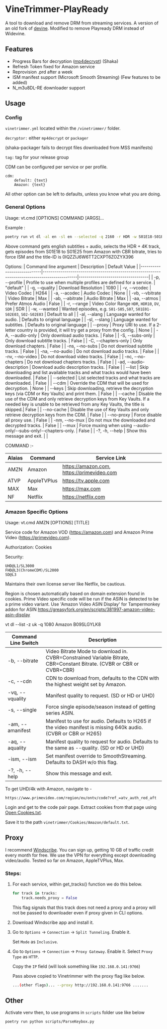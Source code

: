 # VineTrimmer-PlayReady
A tool to download and remove DRM from streaming services. A version of an old fork of [devine](https://github.com/devine-dl/devine).
Modified to remove Playready DRM instead of Widevine.

## Features
 - Progress Bars for decryption ([mp4decrypt](https://github.com/chu23465/bentoOldFork)) (Shaka)
 - Refresh Token fixed for Amazon service
 - Reprovision .prd after a week
 - ISM manifest support (Microsoft Smooth Streaming) (Few features to be added)
 - N_m3u8DL-RE downloader support


## Usage
### Config

`vinetrimmer.yml` located within the `/vinetrimmer/` folder.

`decryptor:` either `mp4decrypt` or `packager`

(shaka-packager fails to decrypt files downloaded from MSS manifests)

`tag:` tag for your release group

CDM can be configured per service or per profile.

```
cdm:
    default: {text}
    Amazon: {text}
```

All other option can be left to defaults, unless you know what you are doing. 

### General Options

Usage: vt.cmd [OPTIONS] COMMAND [ARGS]...

Example : 
```bash
poetry run vt dl -al en -sl en --selected -q 2160 -r HDR -w S01E18-S01E25 AMZN -b CBR --ism 0IQZZIJ6W6TT2CXPT6ZOZYX396
```

Above command gets english subtitles + audio, selects the HDR + 4K track, gets episodes from S01E18 to S01E25 from Amazon with CBR bitrate, tries to force ISM and the title-ID is 0IQZZIJ6W6TT2CXPT6ZOZYX396


Options:
| Command line argument      | Description                                                                                   | Default Value                     |
|----------------------------|-----------------------------------------------------------------------------------------------|-----------------------------------|
|  -p, --profile             | Profile to use when multiple profiles are defined for a service.                              |  "default"                        |
|  -q, --quality             | Download Resolution                                                                           |  1080                             |
|  -v, --vcodec              | Video Codec                                                                                   |  H264                             |
|  -a, --acodec              | Audio Codec                                                                                   |  None                             |
|  -vb, --vbitrate           | Video Bitrate                                                                                 |  Max                              |
|  -ab, --abitrate           | Audio Bitrate                                                                                 |  Max                              |
|  -aa, --atmos              | Prefer Atmos Audio                                                                            |  False                            |
|  -r, --range               | Video Color Range `HDR`, `HDR10`, `DV`, `SDR`                                                 |  SDR                              |
|  -w, --wanted              | Wanted episodes, e.g. `S01-S05,S07`, `S01E01-S02E03`, `S02-S02E03`                            |  Default to all                   |
|  -al, --alang              | Language wanted for audio.                                                                    |  Defaults to original language    |
|  -sl, --slang              | Language wanted for subtitles.                                                                |  Defaults to original language    |
|  --proxy                   | Proxy URI to use. If a 2-letter country is provided, it will try get a proxy from the config. |  None                             |
|  -A, --audio-only          | Only download audio tracks.                                                                   |  False                            |
|  -S, --subs-only           | Only download subtitle tracks.                                                                |  False                            |
|  -C, --chapters-only       | Only download chapters.                                                                       |  False                            |
|  -ns, --no-subs            | Do not download subtitle tracks.                                                              |  False                            |
|  -na, --no-audio           | Do not download audio tracks.                                                                 |  False                            |
|  -nv, --no-video           | Do not download video tracks.                                                                 |  False                            |
|  -nc, --no-chapters        | Do not download chapters tracks.                                                              |  False                            |
|  -ad, --audio-description  | Download audio description tracks.                                                            |  False                            |
|  --list                    | Skip downloading and list available tracks and what tracks would have been downloaded.        |  False                            |
|  --selected                | List selected tracks and what tracks are downloaded.                                          |  False                            |
|  --cdm                     | Override the CDM that will be used for decryption.                                            |  None                             |
|  --keys                    | Skip downloading, retrieve the decryption keys (via CDM or Key Vaults) and print them.        |  False                            |
|  --cache                   | Disable the use of the CDM and only retrieve decryption keys from Key Vaults. If a needed key is unable to be retrieved from any Key Vaults, the title is skipped.|  False  |
|  --no-cache                | Disable the use of Key Vaults and only retrieve decryption keys from the CDM.                 |  False                            |
|  --no-proxy                | Force disable all proxy use.                                                                  |  False                            |
|  -nm, --no-mux             | Do not mux the downloaded and decrypted tracks.                                               |  False                            |
|  --mux                     | Force muxing when using --audio-only/--subs-only/--chapters-only.                             |  False                            |
|  -?, -h, --help            | Show this message and exit.                                                                   |                                   |


COMMAND :-

| Alaias |  Command      | Service Link                               |
|--------|---------------|--------------------------------------------|
| AMZN   |  Amazon       | https://amazon.com, https://primevideo.com |
| ATVP   |  AppleTVPlus  | https://tv.apple.com                       |
| MAX    |  Max          | https://max.com                            |
| NF     |  Netflix      | https://netflix.com                        |
  
### Amazon Specific Options

Usage: vt.cmd AMZN [OPTIONS] [TITLE]

  Service code for Amazon VOD (https://amazon.com) and Amazon Prime Video (https://primevideo.com).

  Authorization: Cookies
  
  Security: 
  ```
  UHD@L1/SL3000
  FHD@L3(ChromeCDM)/SL2000
  SD@L3
  ```
  Maintains their own license server like Netflix, be cautious.
  
  Region is chosen automatically based on domain extension found in cookies.
  Prime Video specific code will be run if the ASIN is detected to be a prime video variant.
  Use 'Amazon Video ASIN Display' for Tampermonkey addon for ASIN
  https://greasyfork.org/en/scripts/381997-amazon-video-asin-display

  vt dl --list -z uk -q 1080 Amazon B09SLGYLK8


|  Command Line Switch                | Description                                                                                         |
|-------------------------------------|-----------------------------------------------------------------------------------------------------|
|  -b, --bitrate    | Video Bitrate Mode to download in. CVBR=Constrained Variable Bitrate, CBR=Constant Bitrate. (CVBR or CBR or CVBR+CBR) |
|  -c, --cdn        | CDN to download from, defaults to the CDN with the highest weight set by Amazon.                                      |
|  -vq, --vquality  | Manifest quality to request. (SD or HD or UHD)                                                                        |
|  -s, --single     | Force single episode/season instead of getting series ASIN.                                                           |
|  -am, --amanifest | Manifest to use for audio. Defaults to H265 if the video manifest is missing 640k audio. (CVBR or CBR or H265)        |
|  -aq, --aquality  | Manifest quality to request for audio. Defaults to the same as --quality. (SD or HD or UHD)                           |
|  -ism, --ism      | Set manifest override to SmoothStreaming. Defaults to DASH w/o this flag.                                             |
|  -?, -h, --help   | Show this message and exit.                                                                                           |

To get UHD/4k with Amazon, navigate to -

```
https://www.primevideo.com/region/eu/ontv/code?ref_=atv_auth_red_aft
```

Login and get to the code pair page. Extract cookies from that page using [Open Cookies.txt](https://chromewebstore.google.com/detail/open-cookiestxt/gdocmgbfkjnnpapoeobnolbbkoibbcif).

Save it to the path `vinetrimmer/Cookies/Amazon/default.txt`.


## Proxy
I recommend [Windscribe](https://windscribe.com/). You can sign up, getting 10 GB of traffic credit every month for free. We use the VPN for everything except downloading video/audio. 
Tested so far on Amazon, AppleTVPlus, Max.

### Steps:
1. For each service, within get_tracks() function we do this below.
    ```python
    for track in tracks:
        track.needs_proxy = False
    ```
    
    This flag signals that this track does not need a proxy and a proxy will not be passed to downloader even if proxy given in CLI options.

2. Download Windscribe app and install it.

3. Go to `Options` -> `Connection` -> `Split Tunneling`. Enable it.
   
    Set `Mode` as `Inclusive`.

5. Go to `Options` -> `Connection` -> `Proxy Gateway`. Enable it. Select `Proxy Type` as `HTTP`.
   
    Copy the `IP` field (will look something like `192.168.0.141:9766`)

    Pass above copied to Vinetrimmer with the proxy flag like below.

    ```bash
    ...(other flags)... --proxy http://192.168.0.141:9766 .......
    ```

## Other

Activate venv then, to use programs in `scripts` folder use like below
```bash
poetry run python scripts/ParseKeybox.py
```

